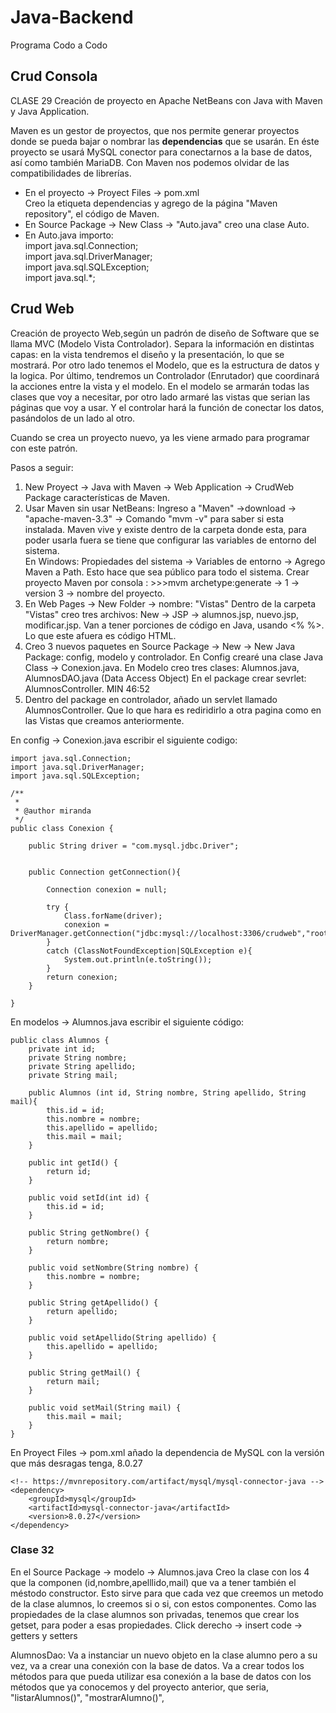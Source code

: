 # Java-Backend
Programa Codo a Codo

<h2>Crud Consola</h2>
CLASE 29
Creación de proyecto en Apache NetBeans con Java with Maven y Java Application.

Maven es un gestor de proyectos, que nos permite generar proyectos donde se pueda bajar o nombrar las <b>dependencias</b> que se usarán.
En éste proyecto se usará MySQL conector para conectarnos a la base de datos, así como también MariaDB.
Con Maven nos podemos olvidar de las compatibilidades de librerías.

<ul>
  <li>En el proyecto -> Proyect Files -> pom.xml <br>
      Creo la etiqueta dependencias y agrego de la página "Maven repository", el código de Maven.</li>
  <li>En Source Package -> New Class -> "Auto.java" creo una clase Auto. </li>
  <li>En Auto.java importo: <br>
    import java.sql.Connection;<br>
    import java.sql.DriverManager;<br>
    import java.sql.SQLException;<br>
    import java.sql.*;<br>
</ul>


<h2>Crud Web</h2>

Creación de proyecto Web,según un padrón de diseño de Software que se llama MVC (Modelo Vista Controlador).
Separa la información en distintas capas: en la vista tendremos el diseño y la presentación, lo que se mostrará.
Por otro lado tenemos el Modelo, que es la estructura de datos y la logica.
Por último, tendremos un Controlador (Enrutador) que coordinará la acciones entre la vista y el modelo.
En el modelo se armarán todas las clases que voy a necesitar, por otro lado armaré las vistas que serian las páginas que voy a usar.
Y el controlar hará la función de conectar los datos, pasándolos de un lado al otro.

Cuando se crea un proyecto nuevo, ya les viene armado para programar con este patrón.

Pasos a seguir:
<ol>
  <li> New Proyect -> Java with Maven -> Web Application -> CrudWeb<br>
  Package características de Maven.
  </li>
  
  <li>Usar Maven sin usar NetBeans: 
    Ingreso a "Maven" ->download -> "apache-maven-3.3" -> Comando "mvm -v" para saber si esta instalada.
    Maven vive y existe dentro de la carpeta donde esta, para poder usarla fuera se tiene que configurar las variables de entorno del sistema.
    <br> En Windows: Propiedades del sistema -> Variables de entorno -> Agrego Maven a Path.
    Esto hace que sea público para todo el sistema.
    Crear proyecto Maven por consola : >>>mvm archetype:generate -> 1 -> version 3 -> nombre del proyecto.
  </li>
  <li>
    En Web Pages -> New Folder -> nombre: "Vistas"
    Dentro de la carpeta "Vistas" creo tres archivos: New -> JSP -> alumnos.jsp, nuevo.jsp, modificar.jsp.
    Van a tener porciones de código en Java, usando <% %>. Lo que este afuera es código HTML.
  </li>
  <li>
    Creo 3 nuevos paquetes en Source Package -> New -> New Java Package: config, modelo y controlador.
    En Config crearé una clase Java Class -> Conexion.java.
    En Modelo creo tres clases: Alumnos.java, AlumnosDAO.java (Data Access Object)
    En el package crear sevrlet: AlumnosController.
    MIN 46:52
  </li>
  <li>
    Dentro del package en controlador, añado un servlet llamado AlumnosController.
    Que lo que hara es rediridirlo a otra pagina como en las Vistas que creamos anteriormente.
  </li>
</ol>

En config -> Conexion.java escribir el siguiente codigo:

```
import java.sql.Connection;
import java.sql.DriverManager;
import java.sql.SQLException;

/**
 *
 * @author miranda
 */
public class Conexion {
    
    public String driver = "com.mysql.jdbc.Driver";
    
    
    public Connection getConnection(){
        
        Connection conexion = null;
        
        try {
            Class.forName(driver);
            conexion = DriverManager.getConnection("jdbc:mysql://localhost:3306/crudweb","root","");
        }
        catch (ClassNotFoundException|SQLException e){
            System.out.println(e.toString());
        }
        return conexion;
    }
    
}
```

En modelos -> Alumnos.java escribir el siguiente código:

```
public class Alumnos {
    private int id;
    private String nombre;
    private String apellido;
    private String mail;
    
    public Alumnos (int id, String nombre, String apellido, String mail){
        this.id = id;
        this.nombre = nombre;
        this.apellido = apellido;
        this.mail = mail;
    }

    public int getId() {
        return id;
    }

    public void setId(int id) {
        this.id = id;
    }

    public String getNombre() {
        return nombre;
    }

    public void setNombre(String nombre) {
        this.nombre = nombre;
    }

    public String getApellido() {
        return apellido;
    }

    public void setApellido(String apellido) {
        this.apellido = apellido;
    }

    public String getMail() {
        return mail;
    }

    public void setMail(String mail) {
        this.mail = mail;
    }
}
```

En Proyect Files -> pom.xml añado la dependencia de MySQL con la versión que más desragas tenga, 8.0.27

```
<!-- https://mvnrepository.com/artifact/mysql/mysql-connector-java -->
<dependency>
    <groupId>mysql</groupId>
    <artifactId>mysql-connector-java</artifactId>
    <version>8.0.27</version>
</dependency>
```
<h3>Clase 32 </h3>
En el Source Package -> modelo -> Alumnos.java
Creo la clase con los 4 que la componen (id,nombre,apelllido,mail) que va a tener también el méstodo constructor.
Esto sirve para que cada vez que creemos un metodo de la clase alumnos, lo creemos si o si, con estos componentes.
Como las propiedades de la clase alumnos son privadas, tenemos que crear los getset, para poder a esas propiedades.
Click derecho -> insert code -> getters y setters

AlumnosDao:
Va a instanciar un nuevo objeto en la clase alumno pero a su vez, va a crear una conexión con la base de datos.
Va a crear todos los métodos para que pueda utilizar esa conexión a la base de datos con los métodos que ya conocemos y
del proyecto anterior, que seria, "listarAlumnos()", "mostrarAlumno()", 



